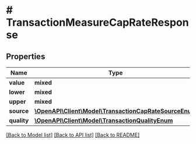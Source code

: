 # # TransactionMeasureCapRateResponse

## Properties

Name | Type | Description | Notes
------------ | ------------- | ------------- | -------------
**value** | **mixed** |  |
**lower** | **mixed** |  |
**upper** | **mixed** |  |
**source** | [**\OpenAPI\Client\Model\TransactionCapRateSourceEnum**](TransactionCapRateSourceEnum.md) |  |
**quality** | [**\OpenAPI\Client\Model\TransactionQualityEnum**](TransactionQualityEnum.md) |  | [optional]

[[Back to Model list]](../../README.md#models) [[Back to API list]](../../README.md#endpoints) [[Back to README]](../../README.md)

